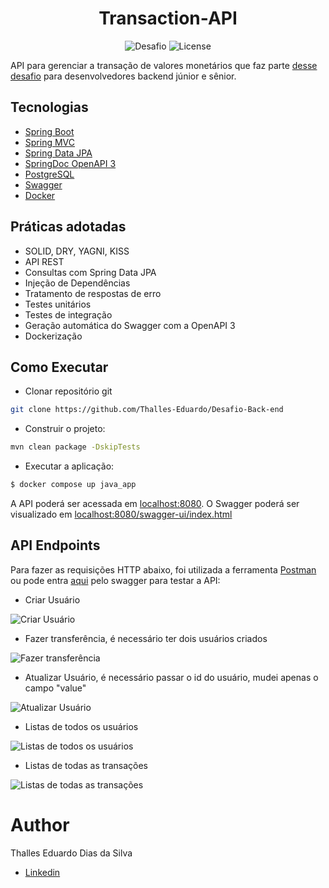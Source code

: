 <h1 align="center">
  Transaction-API
</h1>

<p align="center">
 <img src="https://img.shields.io/static/v1?label=Tipo&message=Desafio&color=8257E5&labelColor=000000" alt="Desafio" />
 <img src="https://img.shields.io/static/v1?label=License&message=MIT&color=8257E5&labelColor=000000" alt="License" />
</p>

API para gerenciar a transação de valores monetários que faz parte [desse desafio](https://github.com/PicPay/picpay-desafio-backend) para desenvolvedores backend júnior e sênior.


## Tecnologias
 
- [Spring Boot](https://spring.io/projects/spring-boot)
- [Spring MVC](https://docs.spring.io/spring-framework/reference/web/webmvc.html)
- [Spring Data JPA](https://spring.io/projects/spring-data-jpa)
- [SpringDoc OpenAPI 3](https://springdoc.org/v2/#spring-webflux-support)
- [PostgreSQL](https://www.postgresql.org/download/)
- [Swagger](https://swagger.io)
- [Docker](https://www.docker.com)

## Práticas adotadas

- SOLID, DRY, YAGNI, KISS
- API REST
- Consultas com Spring Data JPA
- Injeção de Dependências
- Tratamento de respostas de erro
- Testes unitários
- Testes de integração
- Geração automática do Swagger com a OpenAPI 3
- Dockerização

## Como Executar

- Clonar repositório git
```bash
git clone https://github.com/Thalles-Eduardo/Desafio-Back-end
```

- Construir o projeto:
```bash
mvn clean package -DskipTests
```

- Executar a aplicação:
```bash
$ docker compose up java_app
```

A API poderá ser acessada em [localhost:8080](http://localhost:8080).
O Swagger poderá ser visualizado em [localhost:8080/swagger-ui/index.html](http://localhost:8080/swagger-ui/index.html)

## API Endpoints

Para fazer as requisições HTTP abaixo, foi utilizada a ferramenta [Postman](https://www.postman.com/downloads/) ou pode entra [aqui](http://localhost:8080/swagger-ui/index.html) pelo swagger para testar a API:

- Criar Usuário

![Criar Usuário](https://github.com/Thalles-Eduardo/Desafio-Back-end-Spring-boot/assets/69612509/c7e861f0-3674-4c4a-9ebc-8e2d867d4d19)

- Fazer transferência, é necessário ter dois usuários criados

![Fazer transferência](https://github.com/Thalles-Eduardo/Desafio-Back-end-Spring-boot/assets/69612509/399aeb9a-8ccd-466f-82ef-28e234c1af96)

- Atualizar Usuário, é necessário passar o id do usuário, mudei apenas o campo "value"

![Atualizar Usuário](https://github.com/Thalles-Eduardo/Desafio-Back-end-Spring-boot/assets/69612509/5ee2cbe0-525e-46c0-8a7c-02de3bb2c4c0)


- Listas de todos os usuários

![Listas de todos os usuários](https://github.com/Thalles-Eduardo/Desafio-Back-end-Spring-boot/assets/69612509/7908b33b-e48a-4204-bfad-dda8b7037146)


- Listas de todas as transações

![Listas de todas as transações](https://github.com/Thalles-Eduardo/Desafio-Back-end-Spring-boot/assets/69612509/fd85c003-856d-4cd8-a682-44e211028b23)

# Author

Thalles Eduardo Dias da Silva

- [Linkedin](linkedin.com/in/thalles-eduardo-7297a6237)
